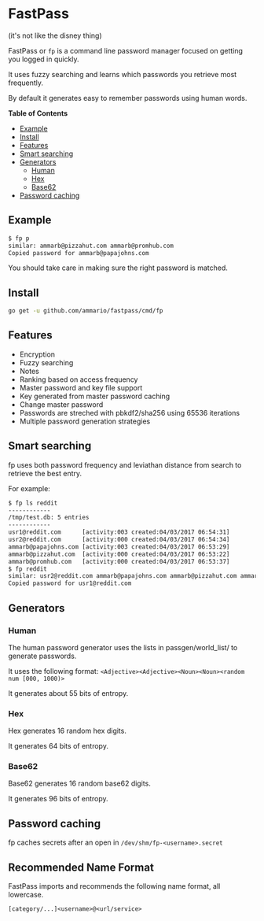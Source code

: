 # FastPass

(it's not like the disney thing)

FastPass or `fp` is a command line password manager focused on getting you logged in quickly.

It uses fuzzy searching and learns which passwords you retrieve most frequently.

By default it generates easy to remember passwords using human words.

<!-- START doctoc generated TOC please keep comment here to allow auto update -->
<!-- DON'T EDIT THIS SECTION, INSTEAD RE-RUN doctoc TO UPDATE -->
**Table of Contents**

- [Example](#example)
- [Install](#install)
- [Features](#features)
- [Smart searching](#smart-searching)
- [Generators](#generators)
  - [Human](#human)
  - [Hex](#hex)
  - [Base62](#base62)
- [Password caching](#password-caching)

<!-- END doctoc generated TOC please keep comment here to allow auto update -->

## Example

```bash
$ fp p
similar: ammarb@pizzahut.com ammarb@promhub.com 
Copied password for ammarb@papajohns.com
```

You should take care in making sure the right password is matched.

## Install

```bash
go get -u github.com/ammario/fastpass/cmd/fp
```

## Features 

- Encryption
- Fuzzy searching
- Notes
- Ranking based on access frequency
- Master password and key file support
- Key generated from master password caching
- Change master password
- Passwords are streched with pbkdf2/sha256 using 65536 iterations
- Multiple password generation strategies



## Smart searching

fp uses both password frequency and leviathan distance from search to retrieve the best entry.

For example:

```bash
$ fp ls reddit
------------
/tmp/test.db: 5 entries
------------
usr1@reddit.com      [activity:003 created:04/03/2017 06:54:31]
usr2@reddit.com      [activity:000 created:04/03/2017 06:54:34]
ammarb@papajohns.com [activity:003 created:04/03/2017 06:53:29]
ammarb@pizzahut.com  [activity:000 created:04/03/2017 06:53:22]
ammarb@promhub.com   [activity:000 created:04/03/2017 06:53:37]
$ fp reddit
similar: usr2@reddit.com ammarb@papajohns.com ammarb@pizzahut.com ammarb@promhub.com 
Copied password for usr1@reddit.com
```


## Generators

### Human

The human password generator uses the lists in passgen/world_list/ to generate passwords.

It uses the following format: `<Adjective><Adjective><Noun><Noun><random num [000, 1000)>`

It generates about 55 bits of entropy.

### Hex

Hex generates 16 random hex digits.

It generates 64 bits of entropy.

### Base62

Base62 generates 16 random base62 digits.

It generates 96 bits of entropy.

## Password caching

fp caches secrets after an open in `/dev/shm/fp-<username>.secret`


## Recommended Name Format

FastPass imports and recommends the following name format, all lowercase.

`[category/...]<username>@<url/service>`